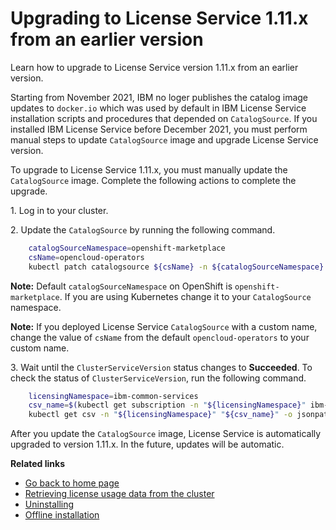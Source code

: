 # Upgrading to License Service 1.11.x from an earlier version

Learn how to upgrade to License Service version 1.11.x from an earlier version.

Starting from November 2021, IBM no loger publishes the catalog image updates to `docker.io` which was used by default in IBM License Service installation scripts and procedures that depended on `CatalogSource`.
If you installed IBM License Service before December 2021, you must perform manual steps to update `CatalogSource` image and upgrade License Service version. 

To upgrade to License Service 1.11.x, you must manually update the `CatalogSource` image. Complete the following actions to complete the upgrade.

1\. Log in to your cluster.

2\. Update the `CatalogSource` by running the following command.

```bash
    catalogSourceNamespace=openshift-marketplace
    csName=opencloud-operators
    kubectl patch catalogsource ${csName} -n ${catalogSourceNamespace} --type=merge -p '{"spec": {"image":"icr.io/cpopen/ibm-operator-catalog"}}'
```

   **Note:** Default `catalogSourceNamespace` on OpenShift is `openshift-marketplace`. If you are using Kubernetes change it to your `CatalogSource` namespace.

   **Note:** If you deployed License Service `CatalogSource` with a custom name, change the value of `csName` from the default `opencloud-operators` to your custom name.

3\. Wait until the `ClusterServiceVersion` status changes to **Succeeded**. To check the status of `ClusterServiceVersion`, run the following command.

```bash
    licensingNamespace=ibm-common-services
    csv_name=$(kubectl get subscription -n "${licensingNamespace}" ibm-licensing-operator-app -o jsonpath='{.status.currentCSV}')
    kubectl get csv -n "${licensingNamespace}" "${csv_name}" -o jsonpath='{.status.phase}'
```

After you update the `CatalogSource` image, License Service is automatically upgraded to version 1.11.x. In the future, updates will be automatic.

<b>Related links</b>

* [Go back to home page](../License_Service_main.md#documentation)
* [Retrieving license usage data from the cluster](Retrieving_data.md)
* [Uninstalling](Uninstalling.md)
* [Offline installation](Install_offline.md)
